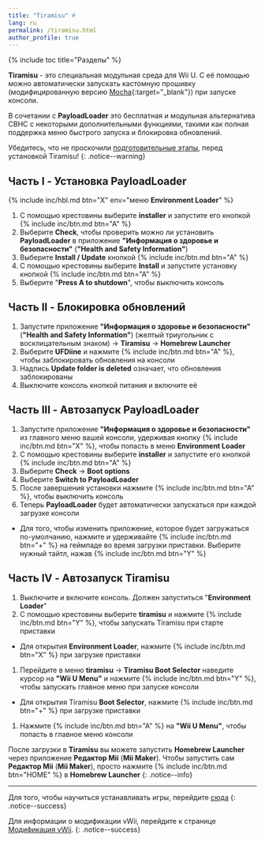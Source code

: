 ```yaml
---
title: "Tiramisu" #
lang: ru
permalink: /tiramisu.html
author_profile: true
---
```


{% include toc title="Разделы" %}

**Tiramisu** - это специальная модульная среда для Wii U. С её помощью можно автоматически запускать кастомную прошивку (модифицированную версию [Mocha](https://github.com/wiiu-env/MochaPayload){:target="_blank"}) при запуске консоли. 

В сочетании с **PayloadLoader** это бесплатная и модульная альтернатива CBHC с некоторыми дополнительными функциями, такими как полная поддержка меню быстрого запуска и блокировка обновлений.

Убедитесь, что не проскочили [подготовительные этапы](get-started), перед установкой Tiramisu!
{: .notice--warning}

## Часть I - Установка PayloadLoader

{% include inc/hbl.md btn="X" env="меню **Environment Loader**" %}
1. С помощью крестовины выберите **installer** и запустите его кнопкой {% include inc/btn.md btn="A" %}
1. Выберите **Check**, чтобы проверить можно ли установить **PayloadLoader** в приложение **"Информация о здоровье и безопасности"** (**"Health and Safety Information"**)
1. Выберите **Install / Update** кнопкой {% include inc/btn.md btn="A" %}
1. С помощью крестовины выберите **Install** и запустите установку кнопкой {% include inc/btn.md btn="A" %} 
1. Выберите "**Press A to shutdown**", чтобы выключить консоль

## Часть II - Блокировка обновлений 

1. Запустите приложение **"Информация о здоровье и безопасности"** (**"Health and Safety Information"**) (желтый триугольник с восклицательным знаком) -> **Tiramisu** -> **Homebrew Launcher**
1. Выберите **UFDiine** и нажмите {% include inc/btn.md btn="A" %}, чтобы заблокировать обновления на консоли 
1. Надпись **Update folder is deleted** означает, что обновления заблокированы
1. Выключите консоль кнопкой питания и включите её

## Часть III - Автозапуск PayloadLoader

1. Запустите приложение **"Информация о здоровье и безопасности"** из главного меню вашей консоли, удерживая кнопку {% include inc/btn.md btn="X" %}, чтобы попасть в меню **Environment Loader**
1. С помощью крестовины выберите **installer** и запустите его кнопкой {% include inc/btn.md btn="A" %}
1. Выберите **Check** -> **Boot options**
1. Выберите **Switch to PayloadLoader**
1. После завершения установки нажмите {% include inc/btn.md btn="A" %}, чтобы выключить консоль
1. Теперь **PayloadLoader** будет автоматически запускаться при каждой загрузке консоли
  * Для того, чтобы изменить приложение, которое будет загружаться по-умолчанию, нажмите и удерживайте {% include inc/btn.md btn="+" %} на геймпаде во время загрузки приставки. Выберите нужный тайтл, нажав {% include inc/btn.md btn="Y" %}

## Часть IV - Автозапуск Tiramisu

1. Выключите и включите консоль. Должен запуститься "**Environment Loader**"
1. С помощью крестовины выберите **tiramisu** и нажмите {% include inc/btn.md btn="Y" %}, чтобы запускать Tiramisu при старте приставки
  * Для открытия **Environment Loader**, нажмите {% include inc/btn.md btn="X" %} при загрузке приставки
1. Перейдите в меню **tiramisu** -> **Tiramisu Boot Selector** наведите курсор на **"Wii U Menu"** и нажмите {% include inc/btn.md btn="Y" %}, чтобы запускать главное меню при запуске консоли
  * Для открытия Tiramisu **Boot Selector**, нажмите {% include inc/btn.md btn="+" %} при загрузке приставки
1. Нажмите {% include inc/btn.md btn="A" %} на **"Wii U Menu"**, чтобы попасть в главное меню консоли

После загрузки в **Tiramisu** вы можете запустить **Homebrew Launcher** через приложение **Редактор Mii** (**Mii Maker**). Чтобы запустить сам **Редактор Mii** (**Mii Maker**), просто нажмите {% include inc/btn.md btn="HOME" %} в **Homebrew Launcher**
{: .notice--info}


___

Для того, чтобы научиться устанавливать игры, перейдите [сюда](games)
{: .notice--success}

Для информации о модификации vWii, перейдите к странице [Модификация vWii](vwii-modding).
{: .notice--success}